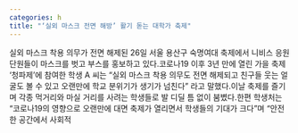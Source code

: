 ```yaml
---
categories: h
title: "‘실외 마스크 전면 해방’ 활기 돋는 대학가 축제"
---
```

실외 마스크 착용 의무가 전면 해제된 26일 서울 용산구 숙명여대 축제에서 니비스 응원단원들이 마스크를 벗고 부스를 홍보하고 있다.코로나19 이후 3년 만에 열린 가을 축제 ‘청파제’에 참여한 학생 A 씨는 “실외 마스크 착용 의무도 전면 해제되고 친구들 웃는 얼굴도 볼 수 있고 오랜만에 학교 분위기가 생기가 넘친다” 라고 말했다.이날 축제를 즐기며 각종 먹거리와 마실 거리를 사려는 학생들로 발 디딜 틈 없이 붐볐다.한편 학생처는 “코로나19의 영향으로 오랜만에 대면 축제가 열리면서 학생들의 기대가 크다”며 “안전한 공간에서 사회적